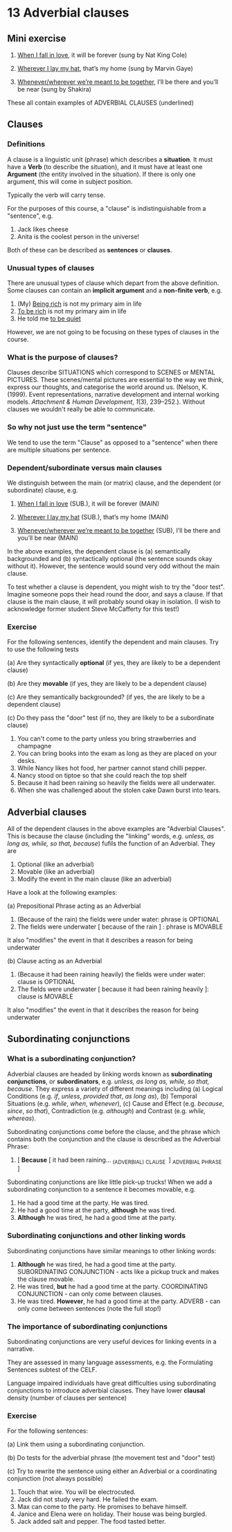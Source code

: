 # 13 Adverbial clauses

## Mini exercise

1. <u>When I fall in love</u>, it will be forever (sung by Nat King Cole) 

2. <u>Wherever I lay my hat</u>, that’s my home (sung by Marvin Gaye) 

3. <u>Whenever/wherever we’re meant to be together</u>, I’ll be there and you’ll be near (sung by Shakira) 

These all contain examples of ADVERBIAL CLAUSES (underlined)

## Clauses

### Definitions

A clause is a linguistic unit (phrase) which describes a **situation**. It must have a **Verb** (to describe the situation), and it must have at least one **Argument** (the entity involved in the situation). If there is only one argument, this will come in subject position.

Typically the verb will carry tense.

For the purposes of this course, a "clause" is indistinguishable from a "sentence", e.g.

1. Jack likes cheese
2. Anita is the coolest person in the universe!

Both of these can be described as **sentences** or **clauses**.

### Unusual types of clauses

There are unusual types of clause which depart from the above definition. Some clauses can contain an **implicit argument** and a **non-finite verb**, e.g.

1. (My) <u>Being rich</u> is not my primary aim in life
1. <u>To be rich</u> is not my primary aim in life
1. He told me <u>to be quiet</u>

However, we are not going to be focusing on these types of clauses in the course.

### What is the purpose of clauses?

Clauses describe SITUATIONS which correspond to SCENES or MENTAL PICTURES. These scenes/mental pictures are essential to the way we think, express our thoughts, and categorise the world around us. (Nelson, K. (1999). Event representations, narrative development and internal working models. *Attachment & Human Development*, *1*(3), 239–252.). Without clauses we wouldn't really be able to communicate.

### So why not just use the term "sentence"

We tend to use the term "Clause" as opposed to a "sentence" when there are multiple situations per sentence.

### Dependent/subordinate versus main clauses

We distinguish between the main (or matrix) clause, and the dependent (or subordinate) clause, e.g.

1. <u>When I fall in love</u> (SUB.), it will be forever (MAIN)

2. <u>Wherever I lay my hat</u> (SUB.), that’s my home (MAIN) 

3. <u>Whenever/wherever we’re meant to be together</u> (SUB), I’ll be there and you’ll be near (MAIN)

In the above examples, the dependent clause is (a) semantically backgrounded and (b) syntactically optional (the sentence sounds okay without it). However, the sentence would sound very odd without the main clause. 

To test whether a clause is dependent, you might wish to try the "door test". Imagine someone pops their head round the door, and says a clause. If that clause is the main clause, it will probably sound okay in isolation. (I wish to acknowledge former student Steve McCafferty for this test!)

### Exercise

For the following sentences, identify the dependent and main clauses. Try to use the following tests

(a) Are they syntactically **optional** (if yes, they are likely to be a dependent clause)

(b) Are they **movable** (if yes, they are likely to be a dependent clause)

(c) Are they semantically backgrounded? (if yes, the are likely to be a dependent clause)

(c) Do they pass the "door" test (if no, they are likely to be a subordinate clause)

1. You can't come to the party unless you bring strawberries and champagne
2. You can bring books into the exam as long as they are placed on your desks.
3. While Nancy likes hot food, her partner cannot stand chilli pepper.
4. Nancy stood on tiptoe so that she could reach the top shelf
5. Because it had been raining so heavily the fields were all underwater.
6. When she was challenged about the stolen cake Dawn burst into tears.

## Adverbial clauses

All of the dependent clauses in the above examples are "Adverbial Clauses". This is because the clause (including the "linking" words, e.g. *unless, as long as, while, so that, because*) fufils the function of an Adverbial. They are

1. Optional (like an adverbial)
2. Movable (like an adverbial)
3. Modify the event in the main clause (like an adverbial)

Have a look at the following examples:

(a) Prepositional Phrase acting as an Adverbial

1. (Because of the rain) the fields were under water: phrase is OPTIONAL
2. The fields were underwater [ because of the rain ] : phrase is MOVABLE

It also "modifies" the event in that it describes a reason for being underwater

(b) Clause acting as an Adverbial

1. (Because it had been raining heavily) the fields were under water: clause is OPTIONAL
2. The fields were underwater [ because it had been raining heavily ]: clause is MOVABLE

It also "modifies" the event in that it describes the reason for being underwater

## Subordinating conjunctions

### What is a subordinating conjunction?

Adverbial clauses are headed by linking words known as **subordinating conjunctions**, or **subordinators**, e.g. *unless, as long as, while, so that, because*. They express a variety of different meanings including (a) Logical Conditions (e.g. *if*, *unless*, *provided that*, *as long as*), (b) Temporal Situations (e.g. *while*, *when*, *whenever*), (c) Cause and Effect (e.g. *because*, *since*, *so that*), Contradiction (e.g. *although*) and Contrast (e.g. *while, whereas*). 

Subordinating conjunctions come before the clause, and the phrase which contains both the conjunction and the clause is described as the Adverbial Phrase:

1. [ **Because** [ it had been raining… <sub>(ADVERBIAL) CLAUSE </sub> ] <sub>ADVERBIAL PHRASE</sub> ]

Subordinating conjunctions are like little pick-up trucks! When we add a subordinating conjunction to a sentence it becomes movable, e.g.

1. He had a good time at the party. He was tired.
2. He had a good time at the party, **although** he was tired.
3. **Although** he was tired, he had a good time at the party.

### Subordinating conjunctions and other linking words

Subordinating conjunctions have similar meanings to other linking words:

1. **Although** he was tired, he had a good time at the party. SUBORDINATING CONJUNCTION - acts like a pickup truck and makes the clause movable.
2. He was tired, **but** he had a good time at the party. COORDINATING CONJUNCTION - can only come between clauses.
3. He was tired. **However**, he had a good time at the party. ADVERB - can only come between sentences (note the full stop!)

### The importance of subordinating conjunctions

Subordinating conjunctions are very useful devices for linking events in a narrative.

They are assessed in many language assessments, e.g. the Formulating Sentences subtest of the CELF.

Language impaired individuals have great difficulties using subordinating conjunctions to introduce adverbial clauses. They have lower **clausal** density (number of clauses per sentence)

### Exercise

For the following sentences:

(a) Link them using a subordinating conjunction.

(b) Do tests for the adverbial phrase (the movement test and "door" test)

(c) Try to rewrite the sentence using either an Adverbial or a coordinating conjunction (not always possible)

1. Touch that wire. You will be electrocuted.
2. Jack did not study very hard. He failed the exam.
3. Max can come to the party. He promises to behave himself.
4. Janice and Elena were on holiday. Their house was being burgled.
5. Jack added salt and pepper. The food tasted better.

